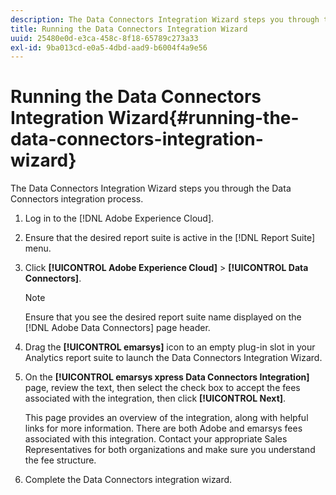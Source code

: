 ```yaml
---
description: The Data Connectors Integration Wizard steps you through the Data Connectors integration process.
title: Running the Data Connectors Integration Wizard
uuid: 25480e0d-e3ca-458c-8f18-65789c273a33
exl-id: 9ba013cd-e0a5-4dbd-aad9-b6004f4a9e56
---
```

# Running the Data Connectors Integration Wizard{#running-the-data-connectors-integration-wizard}

The Data Connectors Integration Wizard steps you through the Data Connectors integration process.

1. Log in to the [!DNL Adobe Experience Cloud].
1. Ensure that the desired report suite is active in the [!DNL Report Suite] menu.
1. Click **[!UICONTROL Adobe Experience Cloud]** > **[!UICONTROL Data Connectors]**.

   >[!NOTE]
   >
   >Ensure that you see the desired report suite name displayed on the [!DNL Adobe Data Connectors] page header.

1. Drag the **[!UICONTROL emarsys]** icon to an empty plug-in slot in your Analytics report suite to launch the Data Connectors Integration Wizard.
1. On the **[!UICONTROL emarsys xpress Data Connectors Integration]** page, review the text, then select the check box to accept the fees associated with the integration, then click **[!UICONTROL Next]**.

   This page provides an overview of the integration, along with helpful links for more information. There are both Adobe and emarsys fees associated with this integration. Contact your appropriate Sales Representatives for both organizations and make sure you understand the fee structure.
1. Complete the Data Connectors integration wizard.
